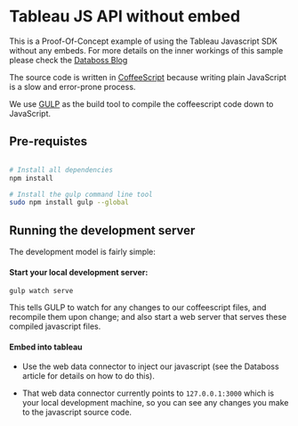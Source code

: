 # Tableau JS API without embed

This is a Proof-Of-Concept example of using the Tableau Javascript SDK
without any embeds. For more details on the inner workings of this
sample please check the [Databoss Blog](https://databoss.starschema.net)

The source code is written in [CoffeeScript](http://coffeescript.org)
because writing plain JavaScript is a slow and error-prone process.

We use [GULP](http://gulpjs.com/) as the build tool to compile the
coffeescript code down to JavaScript.

## Pre-requistes

```bash

# Install all dependencies
npm install

# Install the gulp command line tool
sudo npm install gulp --global
```

## Running the development server

The development model is fairly simple:

#### Start your local development server:

```gulp watch serve```

This tells GULP to watch for any changes to our coffeescript files, and
recompile them upon change; and also start a web server that serves
these compiled javascript files.

#### Embed into tableau

- Use the web data connector to inject our javascript (see the Databoss
  article for details on how to do this).

- That web data connector currently points to `127.0.0.1:3000` which is
  your local development machine, so you can see any changes you make to
the javascript source code.
